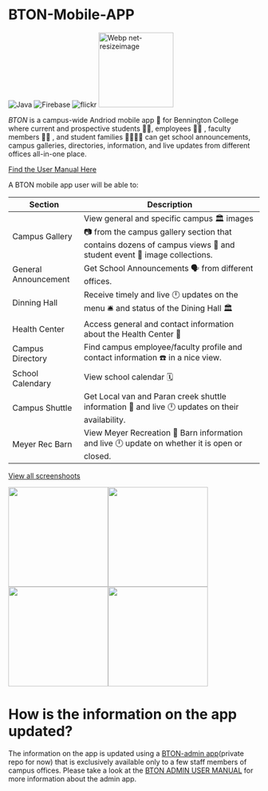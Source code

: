 # BTON-Mobile-APP
![Java](https://img.shields.io/badge/java-%23ED8B00.svg?style=for-the-badge&logo=java&logoColor=white) ![Firebase](https://img.shields.io/badge/firebase-%23039BE5.svg?style=for-the-badge&logo=firebase) ![flickr](https://camo.githubusercontent.com/4aca2899f626c1a24b18c65671a692c99fd1f473ad9f4d9991a4e53bca027c1a/68747470733a2f2f696d672e736869656c64732e696f2f7374617469632f76313f7374796c653d666f722d7468652d6261646765266d6573736167653d466c69636b7226636f6c6f723d303036334443266c6f676f3d466c69636b72266c6f676f436f6c6f723d464646464646266c6162656c3d)  <img width="150" alt="Webp net-resizeimage" src="https://user-images.githubusercontent.com/62855279/161869124-7d4499a9-1ecc-4606-b7f1-ada3621712e7.png">


*BTON* is a campus-wide Andriod mobile app :iphone: for Bennington College where current and prospective students :man_student:, employees :office_worker: , faculty members :woman_teacher: , and student families :family_man_man_girl_boy: can get school announcements, campus galleries, directories, information, and live updates from different offices all-in-one place. 

[Find the User Manual Here](https://drive.google.com/file/d/1iEqKGNU0TxwLQwtxCVeJDp5ipbOCa9i-/view?usp=sharing)

A BTON mobile app user will be able to:

| Section  | Description |
| ------------- | ------------- |
| Campus Gallery  | View general and specific campus :classical_building: images :camera: from the campus gallery section that contains dozens of campus views :school: and student event :tada: image collections.  |
| General Announcement  | Get School Announcements :speaking_head: from different offices.  |
|Dinning Hall|Receive timely and live :clock12: updates on the menu :bellhop_bell: and status of the Dining Hall :classical_building:|
|Health Center|Access general and contact information about the Health Center :hospital:|
|Campus Directory|Find campus employee/faculty profile and contact information :phone: in a nice view.|
|School Calendary|View school calendar :spiral_calendar:|
|Campus Shuttle|Get Local van and Paran creek shuttle information :taxi: and live :clock12: updates on their availability.|
|Meyer Rec Barn|View Meyer Recreation :running: Barn information and live :clock12: update on whether it is open or closed.|

[View all screenshoots](https://github.com/Tesfa-eth/BTON-Mobile-APP/blob/master/docs/all-screenshots.md)

<img src="https://user-images.githubusercontent.com/62855279/161883443-95929b8b-5bd3-454f-909a-d5e612f08c58.png" width="200"><img src="https://user-images.githubusercontent.com/62855279/161884340-d50c8202-4529-4794-a4ce-cf0ee583436e.png" width="200"> <img src="https://user-images.githubusercontent.com/62855279/161884444-a78df1f5-efac-4898-a8c9-4bef4cc3230d.png" width="200"><img src="https://user-images.githubusercontent.com/62855279/161884448-0ce34327-129b-420c-993d-dd4f84bf75fb.png" width="200">

# How is the information on the app updated?
The information on the app is updated using a [BTON-admin app](https://github.com/Tesfa-eth/BTON_admin)(private repo for now) that is exclusively available only to a few staff members of campus offices. Please take a look at the [BTON ADMIN USER MANUAL](https://drive.google.com/file/d/1hs0AdO2h4RAJQi-MljNQpyswKr_0avhp/view?usp=sharing) for more information about the admin app.

